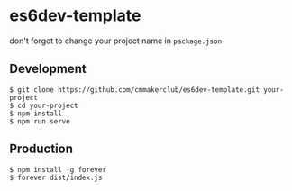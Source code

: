 # es6dev-template
don't forget to change your project name in `package.json`

## Development 
    $ git clone https://github.com/cmmakerclub/es6dev-template.git your-project
    $ cd your-project
    $ npm install
    $ npm run serve

##  Production

    $ npm install -g forever
    $ forever dist/index.js
